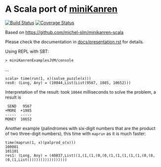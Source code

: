 A Scala port of [miniKanren](http://minikanren.org/)
====================================================

[![Build Status](https://travis-ci.org/aborg0/minikanren-scala.svg?branch=cleanup)](https://travis-ci.org/aborg0/minikanren-scala)
[![Coverage Status](https://coveralls.io/repos/github/aborg0/minikanren-scala/badge.svg?branch=cleanup)](https://coveralls.io/github/aborg0/minikanren-scala?branch=cleanup)

Based on https://github.com/michel-slm/minikanren-scala

Please check the documentation in [docs/presentation.rst](docs/presentation) for details.

Using REPL with SBT:

    > miniKanrenExamplesJVM/console

...

    scala> time(run(1, x)(solve_puzzle(x)))
    res0: (Long, Any) = (10044,List(List(9567, 1085, 10652)))

Interpretation of the result: took `10044` milliseconds to solve the problem, a result is

     SEND   9567
    +MORE  +1085
    -----  -----
    MONEY  10652

Another example (palindromes with six-digit numbers that are the product of two three-digit numbers), this time with `maprun` as it is much faster:

    time(maprun(1, x)(palprod_o(x)))
    100001
    101101
    res1: (Long, Any) = (40837,List((1,(1,(1,(0,(0,(1,(1,(1,(1,(1,(0,(0,(0,(1,List()))))))))))))))))
